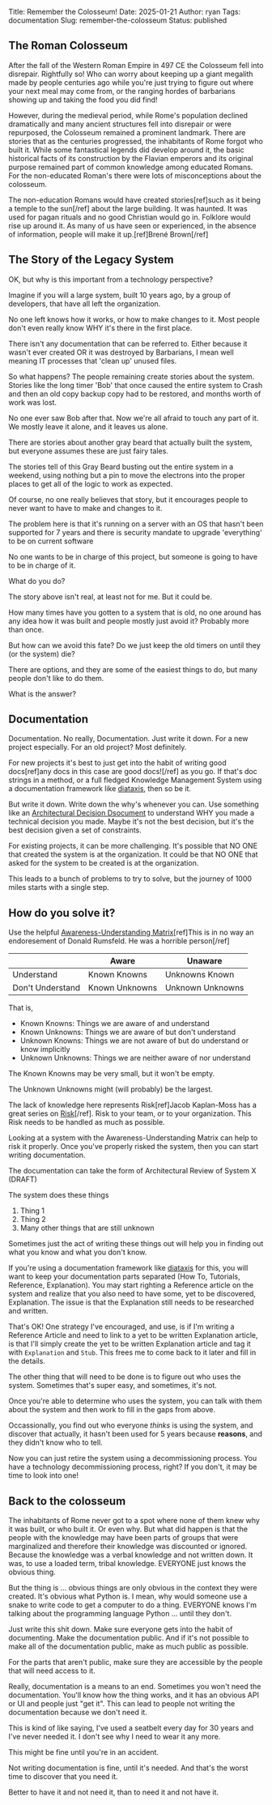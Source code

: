 Title: Remember the Colosseum!
Date: 2025-01-21
Author: ryan
Tags: documentation
Slug: remember-the-colosseum
Status: published

## The Roman Colosseum

After the fall of the Western Roman Empire in 497 CE the Colosseum fell into disrepair. Rightfully so! Who can worry about keeping up a giant megalith made by people centuries ago while you're just trying to figure out where your next meal may come from, or the ranging hordes of barbarians showing up and taking the food you did find!

However, during the medieval period, while Rome's population declined dramatically and many ancient structures fell into disrepair or were repurposed, the Colosseum remained a prominent landmark. There are stories that as the centuries progressed, the inhabitants of Rome forgot who built it.  While some fantastical legends did develop around it, the basic historical facts of its construction by the Flavian emperors and its original purpose remained part of common knowledge among educated Romans. For the non-educated Roman's there were lots of misconceptions about the colosseum.

The non-education Romans would have created stories[ref]such as it being a temple to the sun[/ref] about the large building. It was haunted. It was used for pagan rituals and no good Christian would go in. Folklore would rise up around it. As many of us have seen or experienced, in the absence of information, people will make it up.[ref]Brené Brown[/ref]

## The Story of the Legacy System

OK, but why is this important from a technology perspective?

Imagine if you will a large system, built 10 years ago, by a group of developers, that have all left the organization.

No one left knows how it works, or how to make changes to it. Most people don't even really know WHY it's there in the first place.

There isn't any documentation that can be referred to. Either because it wasn't ever created OR it was destroyed by Barbarians, I mean well meaning IT processes that 'clean up' unused files.

So what happens? The people remaining create stories about the system. Stories like the long timer 'Bob' that once caused the entire system to Crash and then an old copy backup copy had to be restored, and months worth of work was lost.

No one ever saw Bob after that. Now we're all afraid to touch any part of it. We mostly leave it alone, and it leaves us alone.

There are stories about another gray beard that actually built the system, but everyone assumes these are just fairy tales.

The stories tell of this Gray Beard busting out the entire system in a weekend, using nothing but a pin to move the electrons into the proper places to get all of the logic to work as expected.

Of course, no one really believes that story, but it encourages people to never want to have to make and changes to it.

The problem here is that it's running on a server with an OS that hasn't been supported for 7 years and there is security mandate to upgrade 'everything' to be on current software

No one wants to be in charge of this project, but someone is going to have to be in charge of it.

What do you do?

The story above isn't real, at least not for me. But it could be.

How many times have you gotten to a system that is old, no one around has any idea how it was built and people mostly just avoid it? Probably more than once.

But how can we avoid this fate? Do we just keep the old timers on until they (or the system) die?

There are options, and they are some of the easiest things to do, but many people don't like to do them.

What is the answer?

## Documentation

Documentation. No really, Documentation. Just write it down. For a new project especially. For an old project? Most definitely.

For new projects it's best to just get into the habit of writing good docs[ref]any docs in this case are good docs![/ref] as you go. If that's doc strings in a method, or a full fledged Knowledge Management System using a documentation framework like [diataxis](https://diataxis.fr/), then so be it.

But write it down. Write down the why's whenever you can. Use something like an [Architectural Decision Dsocument](https://www.cognitect.com/blog/2011/11/15/documenting-architecture-decisions) to understand WHY you made a technical decision you made. Maybe it's not the best decision, but it's the best decision given a set of constraints.

For existing projects, it can be more challenging. It's possible that NO ONE that created the system is at the organization. It could be that NO ONE that asked for the system to be created is at the organization.

This leads to a bunch of problems to try to solve, but the journey of 1000 miles starts with a single step.

## How do you solve it?

Use the helpful [Awareness-Understanding Matrix](https://en.wikipedia.org/wiki/There_are_unknown_unknowns)[ref]This is in no way an endoresement of Donald Rumsfeld. He was a horrible person[/ref]

| | Aware | Unaware |
| --- | --- |--- |
| Understand | Known Knowns |  Unknowns Known  |
| Don't Understand | Known Unknowns| Unknown Unknowns|

That is,

* Known Knowns: Things we are aware of and understand
* Known Unknowns: Things we are aware of but don't understand
* Unknown Knowns: Things we are not aware of but do understand or know implicitly
* Unknown Unknowns: Things we are neither aware of nor understand

The Known Knowns may be very small, but it won't be empty.

The Unknown Unknowns might (will probably) be the largest.

The lack of knowledge here represents Risk[ref]Jacob Kaplan-Moss has a great series on [Risk](https://jacobian.org/series/risk/)[/ref]. Risk to your team, or to your organization. This Risk needs to be handled as much as possible.

Looking at a system with the Awareness-Understanding Matrix can help to risk it properly. Once you've properly risked the system, then you can start writing documentation.

The documentation can take the form of Architectural Review of System X (DRAFT)

The system does these things

1. Thing 1
2. Thing 2
3. Many other things that are still unknown

Sometimes just the act of writing these things out will help you in finding out what you know and what you don't know.

If you're using a documentation framework like [diataxis](https://diataxis.fr/) for this, you will want to keep your documentation parts separated (How To, Tutorials, Reference, Explanation). You may start righting a Reference article on the system and realize that you also need to have some, yet to be discovered, Explanation. The issue is that the Explanation still needs to be researched and written.

That's OK! One strategy I've encouraged, and use, is if I'm writing a Reference Article and need to link to a yet to be written Explanation article, is that I'll simply create the yet to be written Explanation article and tag it with `Explanation` and `Stub`. This frees me to come back to it later and fill in the details.

The other thing that will need to be done is to figure out who uses the system. Sometimes that's super easy, and sometimes, it's not.

Once you're able to determine who uses the system, you can talk with them about the system and then work to fill in the gaps from above.

Occassionally, you find out who everyone *thinks* is using the system, and discover that actually, it hasn't been used for 5 years because **reasons**, and they didn't know who to tell.

Now you can just retire the system using a decommissioning process. You have a technology decommissioning process, right? If you don't, it may be time to look into one!

## Back to the colosseum

The inhabitants of Rome never got to a spot where none of them knew why it was built, or who built it. Or even why. But what did happen is that the people with the knowledge may have been parts of groups that were marginalized and therefore their knowledge was discounted or ignored. Because the knowledge was a verbal knowledge and not written down. It was, to use a loaded term, tribal knowledge. EVERYONE just knows the obvious thing.

But the thing is ... obvious things are only obvious in the context they were created. It's obvious what Python is. I mean, why would someone use a snake to write code to get a computer to do a thing. EVERYONE knows I'm talking about the programming language Python ... until they don't.

Just write this shit down. Make sure everyone gets into the habit of documenting. Make the documentation public. And if it's not possible to make all of the documentation public, make as much public as possible.

For the parts that aren't public, make sure they are accessible by the people that will need access to it.

Really, documentation is a means to an end. Sometimes you won't need the documentation. You'll know how the thing works, and it has an obvious API or UI and people just "get it". This can lead to people not writing the documentation because we don't need it.

This is kind of like saying, I've used a seatbelt every day for 30 years and I've never needed it. I don't see why I need to wear it any more.

This might be fine until you're in an accident.

Not writing documentation is fine, until it's needed. And that's the worst time to discover that you need it.

Better to have it and not need it, than to need it and not have it.
